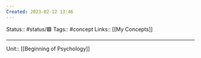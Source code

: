 ```yaml
---
Created: 2023-02-12 13:46
---
```

Status:: #status/🟩 
Tags:: #concept
Links:: [[My Concepts]]
___

Unit:: [[Beginning of Psychology]]